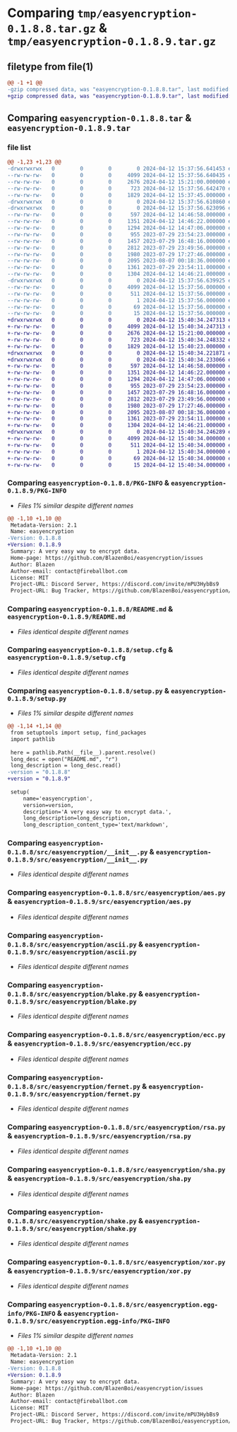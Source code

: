 # Comparing `tmp/easyencryption-0.1.8.8.tar.gz` & `tmp/easyencryption-0.1.8.9.tar.gz`

## filetype from file(1)

```diff
@@ -1 +1 @@
-gzip compressed data, was "easyencryption-0.1.8.8.tar", last modified: Fri Apr 12 15:37:56 2024, max compression
+gzip compressed data, was "easyencryption-0.1.8.9.tar", last modified: Fri Apr 12 15:40:34 2024, max compression
```

## Comparing `easyencryption-0.1.8.8.tar` & `easyencryption-0.1.8.9.tar`

### file list

```diff
@@ -1,23 +1,23 @@
-drwxrwxrwx   0        0        0        0 2024-04-12 15:37:56.641453 easyencryption-0.1.8.8/
--rw-rw-rw-   0        0        0     4099 2024-04-12 15:37:56.640435 easyencryption-0.1.8.8/PKG-INFO
--rw-rw-rw-   0        0        0     2676 2024-04-12 15:21:00.000000 easyencryption-0.1.8.8/README.md
--rw-rw-rw-   0        0        0      723 2024-04-12 15:37:56.642470 easyencryption-0.1.8.8/setup.cfg
--rw-rw-rw-   0        0        0     1829 2024-04-12 15:37:45.000000 easyencryption-0.1.8.8/setup.py
-drwxrwxrwx   0        0        0        0 2024-04-12 15:37:56.610860 easyencryption-0.1.8.8/src/
-drwxrwxrwx   0        0        0        0 2024-04-12 15:37:56.623096 easyencryption-0.1.8.8/src/easyencryption/
--rw-rw-rw-   0        0        0      597 2024-04-12 14:46:58.000000 easyencryption-0.1.8.8/src/easyencryption/__init__.py
--rw-rw-rw-   0        0        0     1351 2024-04-12 14:46:22.000000 easyencryption-0.1.8.8/src/easyencryption/aes.py
--rw-rw-rw-   0        0        0     1294 2024-04-12 14:47:06.000000 easyencryption-0.1.8.8/src/easyencryption/ascii.py
--rw-rw-rw-   0        0        0      955 2023-07-29 23:54:23.000000 easyencryption-0.1.8.8/src/easyencryption/blake.py
--rw-rw-rw-   0        0        0     1457 2023-07-29 16:48:16.000000 easyencryption-0.1.8.8/src/easyencryption/ecc.py
--rw-rw-rw-   0        0        0     2812 2023-07-29 23:49:56.000000 easyencryption-0.1.8.8/src/easyencryption/fernet.py
--rw-rw-rw-   0        0        0     1980 2023-07-29 17:27:46.000000 easyencryption-0.1.8.8/src/easyencryption/rsa.py
--rw-rw-rw-   0        0        0     2095 2023-08-07 00:18:36.000000 easyencryption-0.1.8.8/src/easyencryption/sha.py
--rw-rw-rw-   0        0        0     1361 2023-07-29 23:54:11.000000 easyencryption-0.1.8.8/src/easyencryption/shake.py
--rw-rw-rw-   0        0        0     1304 2024-04-12 14:46:21.000000 easyencryption-0.1.8.8/src/easyencryption/xor.py
-drwxrwxrwx   0        0        0        0 2024-04-12 15:37:56.639925 easyencryption-0.1.8.8/src/easyencryption.egg-info/
--rw-rw-rw-   0        0        0     4099 2024-04-12 15:37:56.000000 easyencryption-0.1.8.8/src/easyencryption.egg-info/PKG-INFO
--rw-rw-rw-   0        0        0      511 2024-04-12 15:37:56.000000 easyencryption-0.1.8.8/src/easyencryption.egg-info/SOURCES.txt
--rw-rw-rw-   0        0        0        1 2024-04-12 15:37:56.000000 easyencryption-0.1.8.8/src/easyencryption.egg-info/dependency_links.txt
--rw-rw-rw-   0        0        0       69 2024-04-12 15:37:56.000000 easyencryption-0.1.8.8/src/easyencryption.egg-info/requires.txt
--rw-rw-rw-   0        0        0       15 2024-04-12 15:37:56.000000 easyencryption-0.1.8.8/src/easyencryption.egg-info/top_level.txt
+drwxrwxrwx   0        0        0        0 2024-04-12 15:40:34.247313 easyencryption-0.1.8.9/
+-rw-rw-rw-   0        0        0     4099 2024-04-12 15:40:34.247313 easyencryption-0.1.8.9/PKG-INFO
+-rw-rw-rw-   0        0        0     2676 2024-04-12 15:21:00.000000 easyencryption-0.1.8.9/README.md
+-rw-rw-rw-   0        0        0      723 2024-04-12 15:40:34.248332 easyencryption-0.1.8.9/setup.cfg
+-rw-rw-rw-   0        0        0     1829 2024-04-12 15:40:23.000000 easyencryption-0.1.8.9/setup.py
+drwxrwxrwx   0        0        0        0 2024-04-12 15:40:34.221871 easyencryption-0.1.8.9/src/
+drwxrwxrwx   0        0        0        0 2024-04-12 15:40:34.233066 easyencryption-0.1.8.9/src/easyencryption/
+-rw-rw-rw-   0        0        0      597 2024-04-12 14:46:58.000000 easyencryption-0.1.8.9/src/easyencryption/__init__.py
+-rw-rw-rw-   0        0        0     1351 2024-04-12 14:46:22.000000 easyencryption-0.1.8.9/src/easyencryption/aes.py
+-rw-rw-rw-   0        0        0     1294 2024-04-12 14:47:06.000000 easyencryption-0.1.8.9/src/easyencryption/ascii.py
+-rw-rw-rw-   0        0        0      955 2023-07-29 23:54:23.000000 easyencryption-0.1.8.9/src/easyencryption/blake.py
+-rw-rw-rw-   0        0        0     1457 2023-07-29 16:48:16.000000 easyencryption-0.1.8.9/src/easyencryption/ecc.py
+-rw-rw-rw-   0        0        0     2812 2023-07-29 23:49:56.000000 easyencryption-0.1.8.9/src/easyencryption/fernet.py
+-rw-rw-rw-   0        0        0     1980 2023-07-29 17:27:46.000000 easyencryption-0.1.8.9/src/easyencryption/rsa.py
+-rw-rw-rw-   0        0        0     2095 2023-08-07 00:18:36.000000 easyencryption-0.1.8.9/src/easyencryption/sha.py
+-rw-rw-rw-   0        0        0     1361 2023-07-29 23:54:11.000000 easyencryption-0.1.8.9/src/easyencryption/shake.py
+-rw-rw-rw-   0        0        0     1304 2024-04-12 14:46:21.000000 easyencryption-0.1.8.9/src/easyencryption/xor.py
+drwxrwxrwx   0        0        0        0 2024-04-12 15:40:34.246289 easyencryption-0.1.8.9/src/easyencryption.egg-info/
+-rw-rw-rw-   0        0        0     4099 2024-04-12 15:40:34.000000 easyencryption-0.1.8.9/src/easyencryption.egg-info/PKG-INFO
+-rw-rw-rw-   0        0        0      511 2024-04-12 15:40:34.000000 easyencryption-0.1.8.9/src/easyencryption.egg-info/SOURCES.txt
+-rw-rw-rw-   0        0        0        1 2024-04-12 15:40:34.000000 easyencryption-0.1.8.9/src/easyencryption.egg-info/dependency_links.txt
+-rw-rw-rw-   0        0        0       69 2024-04-12 15:40:34.000000 easyencryption-0.1.8.9/src/easyencryption.egg-info/requires.txt
+-rw-rw-rw-   0        0        0       15 2024-04-12 15:40:34.000000 easyencryption-0.1.8.9/src/easyencryption.egg-info/top_level.txt
```

### Comparing `easyencryption-0.1.8.8/PKG-INFO` & `easyencryption-0.1.8.9/PKG-INFO`

 * *Files 1% similar despite different names*

```diff
@@ -1,10 +1,10 @@
 Metadata-Version: 2.1
 Name: easyencryption
-Version: 0.1.8.8
+Version: 0.1.8.9
 Summary: A very easy way to encrypt data.
 Home-page: https://github.com/BlazenBoi/easyencryption/issues
 Author: Blazen
 Author-email: contact@fireballbot.com
 License: MIT
 Project-URL: Discord Server, https://discord.com/invite/mPU3HybBs9
 Project-URL: Bug Tracker, https://github.com/BlazenBoi/easyencryption/issues
```

### Comparing `easyencryption-0.1.8.8/README.md` & `easyencryption-0.1.8.9/README.md`

 * *Files identical despite different names*

### Comparing `easyencryption-0.1.8.8/setup.cfg` & `easyencryption-0.1.8.9/setup.cfg`

 * *Files identical despite different names*

### Comparing `easyencryption-0.1.8.8/setup.py` & `easyencryption-0.1.8.9/setup.py`

 * *Files 1% similar despite different names*

```diff
@@ -1,14 +1,14 @@
 from setuptools import setup, find_packages
 import pathlib
 
 here = pathlib.Path(__file__).parent.resolve()
 long_desc = open("README.md", "r")
 long_description = long_desc.read()
-version = "0.1.8.8"
+version = "0.1.8.9"
 
 setup(
     name='easyencryption',
     version=version,
     description='A very easy way to encrypt data.',
     long_description=long_description,
     long_description_content_type='text/markdown',
```

### Comparing `easyencryption-0.1.8.8/src/easyencryption/__init__.py` & `easyencryption-0.1.8.9/src/easyencryption/__init__.py`

 * *Files identical despite different names*

### Comparing `easyencryption-0.1.8.8/src/easyencryption/aes.py` & `easyencryption-0.1.8.9/src/easyencryption/aes.py`

 * *Files identical despite different names*

### Comparing `easyencryption-0.1.8.8/src/easyencryption/ascii.py` & `easyencryption-0.1.8.9/src/easyencryption/ascii.py`

 * *Files identical despite different names*

### Comparing `easyencryption-0.1.8.8/src/easyencryption/blake.py` & `easyencryption-0.1.8.9/src/easyencryption/blake.py`

 * *Files identical despite different names*

### Comparing `easyencryption-0.1.8.8/src/easyencryption/ecc.py` & `easyencryption-0.1.8.9/src/easyencryption/ecc.py`

 * *Files identical despite different names*

### Comparing `easyencryption-0.1.8.8/src/easyencryption/fernet.py` & `easyencryption-0.1.8.9/src/easyencryption/fernet.py`

 * *Files identical despite different names*

### Comparing `easyencryption-0.1.8.8/src/easyencryption/rsa.py` & `easyencryption-0.1.8.9/src/easyencryption/rsa.py`

 * *Files identical despite different names*

### Comparing `easyencryption-0.1.8.8/src/easyencryption/sha.py` & `easyencryption-0.1.8.9/src/easyencryption/sha.py`

 * *Files identical despite different names*

### Comparing `easyencryption-0.1.8.8/src/easyencryption/shake.py` & `easyencryption-0.1.8.9/src/easyencryption/shake.py`

 * *Files identical despite different names*

### Comparing `easyencryption-0.1.8.8/src/easyencryption/xor.py` & `easyencryption-0.1.8.9/src/easyencryption/xor.py`

 * *Files identical despite different names*

### Comparing `easyencryption-0.1.8.8/src/easyencryption.egg-info/PKG-INFO` & `easyencryption-0.1.8.9/src/easyencryption.egg-info/PKG-INFO`

 * *Files 1% similar despite different names*

```diff
@@ -1,10 +1,10 @@
 Metadata-Version: 2.1
 Name: easyencryption
-Version: 0.1.8.8
+Version: 0.1.8.9
 Summary: A very easy way to encrypt data.
 Home-page: https://github.com/BlazenBoi/easyencryption/issues
 Author: Blazen
 Author-email: contact@fireballbot.com
 License: MIT
 Project-URL: Discord Server, https://discord.com/invite/mPU3HybBs9
 Project-URL: Bug Tracker, https://github.com/BlazenBoi/easyencryption/issues
```

